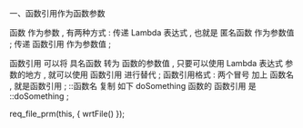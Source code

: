 

一、函数引用作为函数参数

函数 作为参数 , 有两种方式 :
传递 Lambda 表达式 , 也就是 匿名函数 作为参数值 ;
传递 函数引用 作为参数值 ;



函数引用 可以将 具名函数 转为 函数的参数值 , 只要可以使用 Lambda 表达式 参数的地方 , 就可以使用 函数引用 进行替代 ;
函数引用格式 : 两个冒号 加上 函数名 , 就是函数引用 ;
::函数名
复制
如下 doSomething 函数的 函数引用 是 ::doSomething ;




req_file_prm(this, { wrtFile() });






